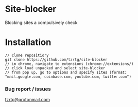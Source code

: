 # Site-blocker

Blocking sites a compulsively check

<!-- # Components -->
<!-- ![diagram](assets/stay-focused-diagram.svg) -->

# Installation

```
// clone repositiory
git clone https://github.com/tzrtg/site-blocker
// in chrome, navigate to extensions (chrome://extensions/)
// click load unpacked and select site-blocker
// from pop up, go to options and specify sites (format: "mail.google.com, coinbase.com, youtube.com, twitter.com")
```

### Bug report / issues

<!-- 1. background and content gets caught in a loop and keeps reloading the same url.
   **occurrence:** rarely

2. hiding related videos only gets hidden after a page refresh.
   **occurrence:** constant -->

tzrtg@protonmail.com
